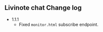 Livinote chat Change log
------------------------

* 1.1.1
	* Fixed `monitor.html` subscribe endpoint.